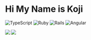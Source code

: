 # Hi My Name is Koji

![TypeScript](https://img.shields.io/badge/-typescript-3178C6?style=for-the-badge&logo=typescript&logoColor=white)
![Ruby](https://img.shields.io/badge/-Ruby-CC342D?style=for-the-badge&logo=ruby&logoColor=white)
![Rails](https://img.shields.io/badge/rails-CC0000?style=for-the-badge&logo=rubyonrails&logoColor=white)
![Angular](https://img.shields.io/badge/angular-%23DD0031.svg?style=for-the-badge&logo=angular&logoColor=white)

<!-- Stats and lang cards -->
<p align="center">
<!-- dark mode only -->
  <a href="https://github.com/anuraghazra/github-readme-stats#gh-dark-mode-only">
    <img align="left" src="https://github-readme-stats-noamurphy.vercel.app/api/top-langs/?username=kody-eguchi&hide=ejs,html,scss,css&layout=compact&theme=dark#gh-dark-mode-only" />
  </a>
<!-- light mode only -->
  <a href="https://github.com/anuraghazra/github-readme-stats#gh-light-mode-only">
    <img align="left" src="https://github-readme-stats-noamurphy.vercel.app/api/top-langs/?username=kody-eguchi&hide=ejs,html,scss,css&layout=compact&theme=default#gh-light-mode-only" />
  </a>
</p>

<!--  Github stats cards created by [anuraghraza](https://github.com/anuraghazra) as part of a repo found [here](https://github.com/anuraghazra/github-readme-stats). -->

<!-- - 👯 I’m looking to collaborate on ... -->
<!-- - 🤔 I’m looking for help with ... -->
<!-- - 💬 Ask me about ... -->
<!-- - 📫 How to reach me: ... -->
<!-- - ⚡ Fun fact: ... -->

